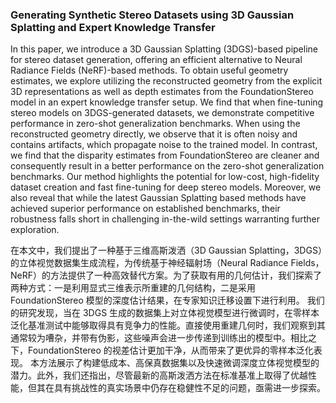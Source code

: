 ### Generating Synthetic Stereo Datasets using 3D Gaussian Splatting and Expert Knowledge Transfer

In this paper, we introduce a 3D Gaussian Splatting (3DGS)-based pipeline for stereo dataset generation, offering an efficient alternative to Neural Radiance Fields (NeRF)-based methods. To obtain useful geometry estimates, we explore utilizing the reconstructed geometry from the explicit 3D representations as well as depth estimates from the FoundationStereo model in an expert knowledge transfer setup. We find that when fine-tuning stereo models on 3DGS-generated datasets, we demonstrate competitive performance in zero-shot generalization benchmarks. When using the reconstructed geometry directly, we observe that it is often noisy and contains artifacts, which propagate noise to the trained model. In contrast, we find that the disparity estimates from FoundationStereo are cleaner and consequently result in a better performance on the zero-shot generalization benchmarks. Our method highlights the potential for low-cost, high-fidelity dataset creation and fast fine-tuning for deep stereo models. Moreover, we also reveal that while the latest Gaussian Splatting based methods have achieved superior performance on established benchmarks, their robustness falls short in challenging in-the-wild settings warranting further exploration.

在本文中，我们提出了一种基于三维高斯泼洒（3D Gaussian Splatting，3DGS）的立体视觉数据集生成流程，为传统基于神经辐射场（Neural Radiance Fields，NeRF）的方法提供了一种高效替代方案。为了获取有用的几何估计，我们探索了两种方式：一是利用显式三维表示所重建的几何结构，二是采用 FoundationStereo 模型的深度估计结果，在专家知识迁移设置下进行利用。
我们的研究发现，当在 3DGS 生成的数据集上对立体视觉模型进行微调时，在零样本泛化基准测试中能够取得具有竞争力的性能。直接使用重建几何时，我们观察到其通常较为嘈杂，并带有伪影，这些噪声会进一步传递到训练出的模型中。相比之下，FoundationStereo 的视差估计更加干净，从而带来了更优异的零样本泛化表现。
本方法展示了构建低成本、高保真数据集以及快速微调深度立体视觉模型的潜力。此外，我们还指出，尽管最新的高斯泼洒方法在标准基准上取得了优越性能，但其在具有挑战性的真实场景中仍存在稳健性不足的问题，亟需进一步探索。

